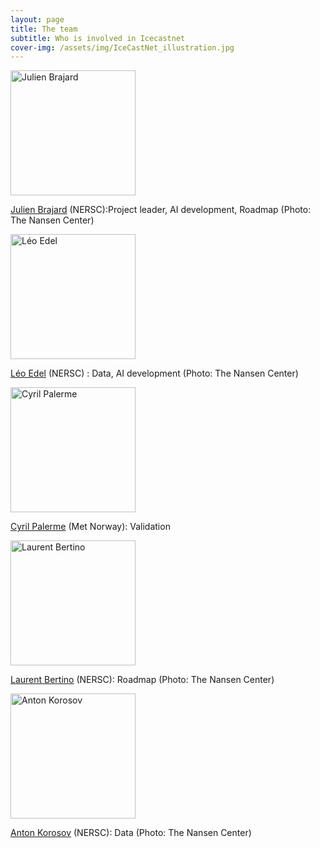 ```yaml
---
layout: page
title: The team
subtitle: Who is involved in Icecastnet 
cover-img: /assets/img/IceCastNet_illustration.jpg
---
```

<p align="left">
<img src="https://nersc.no/wp-content/uploads/2023/09/JulienBrajard-1024x1024.jpg" alt="Julien Brajard"  width="200"/>
</p>

[Julien Brajard](https://nersc.no/en/ansatt/julien-brajard/) (NERSC):Project leader, AI development, Roadmap (Photo: The Nansen Center)

<p align="left">
<img src="https://nersc.no/wp-content/uploads/2023/09/LeoEdel.jpg" alt="Léo Edel"  width="200"/>
</p>

[Léo Edel](https://nersc.no/en/ansatt/leo-edel/)  (NERSC) : Data, AI development (Photo: The Nansen Center)

<p align="left">
<img src="https://nansencenter.github.io/icecastnet-website/assets/img/photo-cyril.jpeg" alt="Cyril Palerme"  width="200"/>
</p>

[Cyril Palerme](https://www.linkedin.com/in/cyril-palerme-837a90346/?originalSubdomain=no) (Met Norway): Validation

<p align="left">
<img src="https://nersc.no/wp-content/uploads/2023/09/LaurentBertino.jpg" alt="Laurent Bertino"  width="200"/>
</p>

[Laurent Bertino](https://nersc.no/en/ansatt/laurent-bertino/) (NERSC): Roadmap (Photo: The Nansen Center)

<p align="left">
<img src="https://nersc.no/wp-content/uploads/2023/09/AntonKorosov.jpg" alt="Anton Korosov"  width="200"/>
</p>

[Anton Korosov](https://nersc.no/en/ansatt/anton-korosov/) (NERSC): Data (Photo: The Nansen Center)


